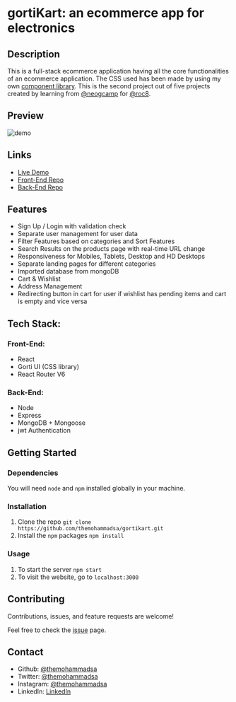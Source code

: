 
# gortiKart:  an ecommerce app for electronics

## Description 
This is a full-stack ecommerce application having all the core functionalities of an ecommerce application. The CSS used has been made by using my own [component library](https://gorti.netlify.app/).
This is the second project out of five projects created by learning from [@neogcamp](https://neog.camp/) for [@roc8](https://www.roc8.careers/).

## Preview 

![demo](/demo.gif)

## Links

- [Live Demo](https://gortikart.netlify.app/)
- [Front-End Repo](https://github.com/themohammadsa/gortikart)
- [Back-End Repo](https://github.com/themohammadsa/gortiKart-backend)

## Features

* Sign Up / Login with validation check
* Separate user management for user data
* Filter Features based on categories and Sort Features
* Search Results on the products page with real-time URL change
* Responsiveness for Mobiles, Tablets, Desktop and HD Desktops
* Separate landing pages for different categories
* Imported database from mongoDB
* Cart & Wishlist
* Address Management
* Redirecting button in cart for user if wishlist has pending items and cart is empty and vice versa


## Tech Stack:
### Front-End:

- React 
- Gorti UI (CSS library)
- React Router V6

### Back-End:

- Node
- Express
- MongoDB + Mongoose
- jwt Authentication 


## Getting Started
### Dependencies
You will need `node` and `npm` installed globally in your machine.

### Installation
1. Clone the repo
```git clone https://github.com/themohammadsa/gortikart.git```
2. Install the `npm` packages
```npm install```

### Usage
1. To start the server
```npm start```
2. To visit the website, go to
```localhost:3000```


## Contributing

Contributions, issues, and feature requests are welcome!   

Feel free to check the [issue](https://github.com/themohammadsa/gortikart/issues/2) page.


## Contact

- Github: [@themohammadsa](https://github.com/themohammadsa)
- Twitter: [@themohammadsa](https://twitter.com/themohammadsa)
- Instagram: [@themohammadsa](https://www.instagram.com/themohammadsa/)
- LinkedIn: [LinkedIn](https://www.linkedin.com/in/themohammadsa/)

